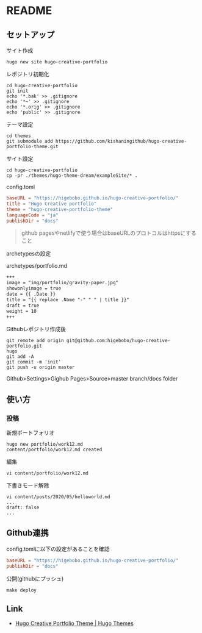 # README

## セットアップ

サイト作成

```shell
hugo new site hugo-creative-portfolio
```

レポジトリ初期化

```shell
cd hugo-creative-portfolio
git init
echo '*.bak' >> .gitignore
echo '*~' >> .gitignore
echo '*.orig' >> .gitignore
echo 'public' >> .gitignore
```

テーマ設定

```shell
cd themes 
git submodule add https://github.com/kishaningithub/hugo-creative-portfolio-theme.git
```

サイト設定

```shell
cd hugo-creative-portfolio
cp -pr ./themes/hugo-theme-dream/exampleSite/* .
```

config.toml

```toml
baseURL = "https://higebobo.github.io/hugo-creative-portfolio/"
title = "Hugo Creative portfolio"
theme = "hugo-creative-portfolio-theme"
languageCode = "ja"
publishDir = "docs"
```

> github pagesやnetlifyで使う場合はbaseURLのプロトコルはhttpsにすること

archetypesの設定

archetypes/portfolio.md

```markdown
+++
image = "img/portfolio/gravity-paper.jpg"
showonlyimage = true
date = {{ .Date }}
title = "{{ replace .Name "-" " " | title }}"
draft = true
weight = 10
+++
```

Githubレポジトリ作成後

```shell
git remote add origin git@github.com:higebobo/hugo-creative-portfolio.git
hugo
git add -A
git commit -m 'init'
git push -u origin master
```

Github>Settings>Gighub Pages>Source>master branch/docs folder

## 使い方

### 投稿

新規ポートフォリオ

```shell
hugo new portfolio/work12.md
content/portfolio/work12.md created
```

編集

```shell
vi content/portfolio/work12.md
```

下書きモード解除

```shell
vi content/posts/2020/05/helloworld.md
...
draft: false
...
```

## Github連携

config.tomlに以下の設定があることを確認

```toml
baseURL = "https://higebobo.github.io/hugo-creative-portfolio/"
publishDir = "docs"
```

公開(githubにプッシュ)

```shell
make deploy
```

## Link

* [Hugo Creative Portfolio Theme \| Hugo Themes](https://themes.gohugo.io/hugo-creative-portfolio-theme/)
